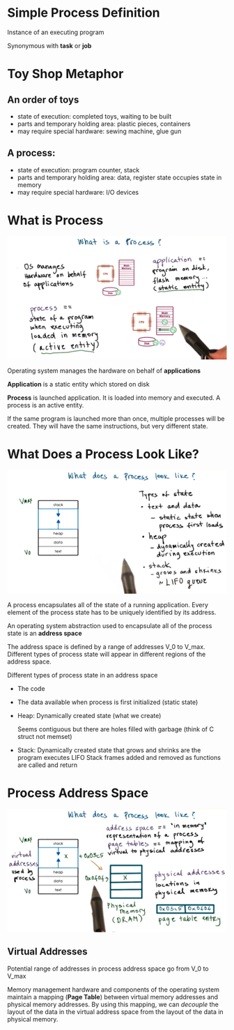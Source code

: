 # Simple Process Definition

Instance of an executing program

Synonymous with **task** or **job**

# Toy Shop Metaphor

## An order of toys

- state of execution: completed toys, waiting to be built
- parts and temporary holding area: plastic pieces, containers
- may require special hardware: sewing machine, glue gun

## A process:

- state of execution: program counter, stack
- parts and temporary holding area: data, register state occupies state in memory
- may require special hardware: I/O devices

# What is Process

![What's process](assets/P2L1/process.png)

Operating system manages the hardware on behalf of **applications**

**Application** is a static entity which stored on disk

**Process** is launched application. It is loaded into memory and executed. A process is an active entity.

If the same program is launched more than once, multiple processes will be created. They will have the same instructions, but very different state.

# What Does a Process Look Like?

![What does process look like](assets/P2L1/process_detail.png)

A process encapsulates all of the state of a running application. Every element of the process state has to be uniquely identified by its address.

An operating system abstraction used to encapsulate all of the process state is an **address space**

The address space is defined by a range of addresses V_0 to V_max. Different types of process state will appear in different regions of the address space.

Different types of process state in an address space

- The code
- The data available when process is first initialized (static state)
- Heap: Dynamically created state (what we create)

  Seems contiguous but there are holes filled with garbage (think of C struct not memset)

- Stack: Dynamically created state that grows and shrinks are the program executes LIFO Stack frames added and removed as functions are called and return

# Process Address Space

![Address Space](assets/P2L1/address_space.png)

## Virtual Addresses

Potential range of addresses in process address space go from V_0 to V_max

Memory management hardware and components of the operating system maintain a mapping (**Page Table**) between virtual memory addresses and physical memory addresses. By using this mapping, we can _decouple_ the layout of the data in the virtual address space from the layout of the data in physical memory.
